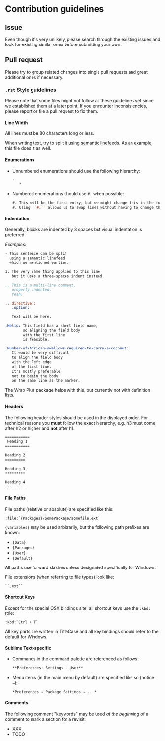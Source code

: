 # Contribution guidelines


## Issue

Even though it's very unlikely,
please search through the existing issues
and look for existing similar ones
before submitting your own.


## Pull request

Please try to group related changes into single pull requests
and great additional ones if necessary.


### `.rst` Style guidelines

Please note that
some files might not follow all these guidelines yet
since we established them at a later point.
If you encounter inconsistencies,
please report or file a pull request to fix them.

#### Line Width

All lines must be 80 characters long or less.

When writing text,
try to split it using [semantic linefeeds][].
As an example,
this file does it as well.

[semantic linefeeds]: http://rhodesmill.org/brandon/2012/one-sentence-per-line/

#### Enumerations

- Unnumbered enumerations should use the following hierarchy:

  ```rst
  -
     *
  ```

- Numbered enumerations should use `#.` when possible:

  ```rst
  #. This will be the first entry, but we might change this in the future.
  #. Using ``#.`` allows us to swap lines without having to change the numbers.
  ```

#### Indentation

Generally, blocks are indented by 3 spaces
but visual indentation is preferred.

*Examples:*

```rst
- This sentence can be split
  using a semantic linefeed
  which we mentioned earlier.

1. The very same thing applies to this line
   but it uses a three-spaces indent instead.

.. This is a multi-line comment,
   properly indented.
   Yeah.

.. directive::
   :option:

   Text will be here.

:Hello: This field has a short field name,
        so aligning the field body
        with the first line
        is feasible.

:Number-of-African-swallows-required-to-carry-a-coconut:
   It would be very difficult
   to align the field body
   with the left edge
   of the first line.
   It's mostly preferable
   not to begin the body
   on the same line as the marker.
```

The [Wrap Plus][] package helps with this,
but currently not with definition lists.

[Wrap Plus]: https://sublime.wbond.net/packages/Wrap%20Plus

#### Headers

The following header styles should be used in the displayed order.
For technical reasons you **must** follow the exact hierarchy,
e.g. h3 must come after h2 or higher and **not** after h1.

```rst
===========
 Heading 1
===========

Heading 2
=========

Heading 3
*********

Heading 4
---------
```

#### File Paths

File paths (relative or absolute) are specified like this:

    :file:`{Packages}/SomePackage/somefile.ext`

`{variables}` may be used arbitrarily,
but the following path prefixes are known:

- `{Data}`
- `{Packages}`
- `{User}`
- `{Default}`

All paths use forward slashes
unless designated specifically for Windows.

File extensions (when referring to file types) look like:

    ``.ext``

#### Shortcut Keys

Except for the special OSX bindings site,
all shortcut keys use the `:kbd:` role:

```
:kbd:`Ctrl + T`
```

All key parts are written in TitleCase
and all key bindings should refer to the default for Windows.

#### Sublime Text-specific

- Commands in the command palette are referenced as follows:

  ```rst
  **Preferences: Settings - User**
  ```

- Menu items (in the main menu by default) are specified like so (notice `→`):

  ```rst
  *Preferences → Package Settings → ...*
  ```

#### Comments

The following comment "keywords" may be used
*at the beginning* of a comment
to mark a section for a revisit:

- XXX
- TODO
